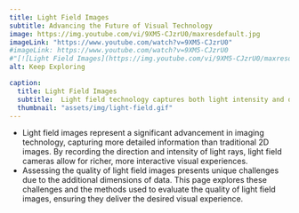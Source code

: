 ```yaml
---
title: Light Field Images
subtitle: Advancing the Future of Visual Technology
image: https://img.youtube.com/vi/9XM5-CJzrU0/maxresdefault.jpg
imageLink: "https://www.youtube.com/watch?v=9XM5-CJzrU0"  
#imageLink: https://www.youtube.com/watch?v=9XM5-CJzrU0
#"[![Light Field Images](https://img.youtube.com/vi/9XM5-CJzrU0/maxresdefault.jpg)](https://www.youtube.com/watch?v=9XM5-CJzrU0)"
alt: Keep Exploring

caption:
  title: Light Field Images
  subtitle:  Light field technology captures both light intensity and direction, adding complexity to quality assessment and requiring specialized techniques.
  thumbnail: "assets/img/light-field.gif" 
---
```


* Light field images represent a significant advancement in imaging technology, capturing more detailed information than traditional 2D images. By recording the direction and intensity of light rays, light field cameras allow for richer, more interactive visual experiences.
* Assessing the quality of light field images presents unique challenges due to the additional dimensions of data. This page explores these challenges and the methods used to evaluate the quality of light field images, ensuring they deliver the desired visual experience.
